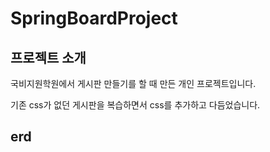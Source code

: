 <h1>SpringBoardProject</h1>
<h2>프로젝트 소개</h2>
<p>국비지원학원에서 게시판 만들기를 할 때 만든 개인 프로젝트입니다.</p>
<p>기존 css가 없던 게시판을 복습하면서 css를 추가하고 다듬었습니다.</p>
<h2>erd</h2>
<img src="../[asset]/springboard/sql/springboard_erd.png" alt="spring board project ERD.png />
<h2>화면</h2>
